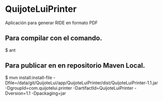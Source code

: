 # QuijoteLuiPrinter
Aplicación para generar RIDE en formato PDF

## Para compilar con el comando.

$ ant

## Para publicar en en repositorio Maven Local.

$ mvn install:install-file -Dfile=/data/git/QuijoteLui/app/QuijoteLuiPrinter/dist/QuijoteLuiPrinter-1.1.jar -DgroupId=com.quijotelui.printer -DartifactId=QuijoteLuiPrinter -Dversion=1.1 -Dpackaging=jar